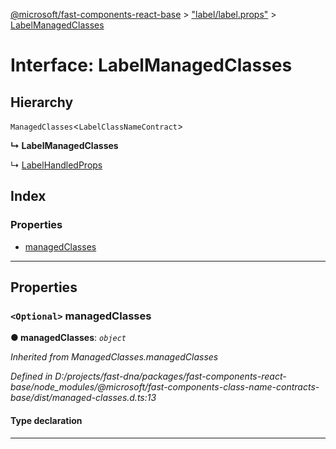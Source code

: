 [@microsoft/fast-components-react-base](../README.md) > ["label/label.props"](../modules/_label_label_props_.md) > [LabelManagedClasses](../interfaces/_label_label_props_.labelmanagedclasses.md)

# Interface: LabelManagedClasses

## Hierarchy

 `ManagedClasses`<`LabelClassNameContract`>

**↳ LabelManagedClasses**

↳  [LabelHandledProps](_label_label_props_.labelhandledprops.md)

## Index

### Properties

* [managedClasses](_label_label_props_.labelmanagedclasses.md#managedclasses)

---

## Properties

<a id="managedclasses"></a>

### `<Optional>` managedClasses

**● managedClasses**: *`object`*

*Inherited from ManagedClasses.managedClasses*

*Defined in D:/projects/fast-dna/packages/fast-components-react-base/node_modules/@microsoft/fast-components-class-name-contracts-base/dist/managed-classes.d.ts:13*

#### Type declaration

___

